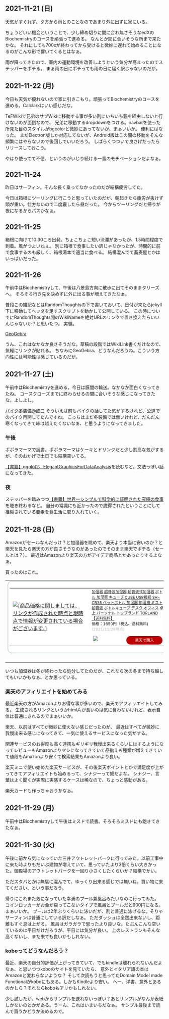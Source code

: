 ## 2021-11-21 (日)

天気がすぐれず、夕方から雨とのことなのであまり外に出ずに家にいる。

ちょうどいい機会ということで、少し締め切りに間に合わ無さそうなedXのBiochemistryのコースを頑張って進める。
なんとか間に合いそうな所まで来たかな。
それにしても700xが終わってから受けると微妙に遅れて始めることになるのがこんな形で響いてくるとはなぁ。

雨が降ってきたので、室内の運動環境を改善しようという気分が高まったのでステッパーをポチる。
まぁ雨の日にポチっても雨の日に届く訳じゃないのだが。

## 2021-11-22 (月)

今日も天気が優れないので家に引きこもり。頑張ってBiochemistryのコースを進める。Calclarkはいい感じだな。

TeFWikiで兄弟のサブWikiに移動する事が多い割にいちいち親を経由しないと行けないのが面倒なので、
兄弟に移動するdropdownをつける。navbarを使った所見た目のスタイルがbgcolorと微妙にあってないが、まぁいいか。
便利にはなった。
まだElectron版しか対応してないが、Android版はこの間の移動をそんな頻繁にはやらないので後回しでいいだろう。
しばらくつついて良さげだったらリリースしておこう。

やはり使ってて不便、というのがいじり続ける一番のモチベーションだよなぁ。

## 2021-11-24

昨日はサーフィン。そんな長く乗ってなかったのだが結構疲労してた。

今日は箱根にツーリングに行こうと思っていたのだが、朝起きたら疲労が抜けず頭が重い。仕方ないので二度寝したら昼だった。
今からツーリングだと帰りが夜になるからパスかなぁ。

## 2021-11-25

箱根に向けて10:30ころ出発。ちょこちょこ短い渋滞があったが、1.5時間程度で到着。風がつよいねぇ。
別に箱根で食事したい訳じゃなかったが、時間的に前で食事するのも厳しく、箱根湯本で適当に食べる。
結構混んでて蕎麦屋とかはいっぱいだった。

## 2021-11-26

午前中はBiochemistryして、午後は八景島方向に散歩に出てそのままタリーズへ。
そろそろ行き先を決めずに外に出る事が増えてきたなぁ。

普段この雑記などはRandomThoughtsの下で書いておいて、日付が来たらjekyll下に移動してヘッダを足すスクリプトを動かして公開している。
この時についでにRandomThoughts間のWikiNameを絶対URLのリンクで置き換えたらいいんじゃないか？と思いたつ。
実験。

[GeoGebra](GeoGebra.md)

うん、これはなかなか良さそうだな。草稿の段階ではWikiLink書くだけなので、気軽にリンクが貼れる。
ちなみにGeoGebra、どうなんだろうね。こういう方向性には可能性は感じているのだが。

## 2021-11-27 (土)

午前中はBiochemistryを進める。今日は膜間の輸送。なかなか面白くなってきたね。
コースクローズまでに終わらせるの間に合いそうな感じになってきたな。よしよし。

[バイク冬装備@或曰](https://blog2.issei.org/2021/11/25/winter-motorradbekleidung/) そういえば前もバイクの話してた気がするけれど、公道でのバイク再開してたんですね。
こっちはまだ冬装備では無いけれど、だんだん寒くなってきて峠は越えたくないなぁ、と思うようになってきました。

### 午後

ポポラマーマで読書。ポポラマーマはケーキとドリンクだと少し割高な気がするが、そのおかげで土日でも結構空いてる。

[【書籍】ggplot2、ElegantGraphicsForDataAnalysis](【書籍】ggplot2、ElegantGraphicsForDataAnalysis.md)を読むなど。文法っぽい話になってきた。

### 夜

ステッパーを踏みつつ[【書籍】世界一シンプルで科学的に証明された究極の食事](【書籍】世界一シンプルで科学的に証明された究極の食事.md)を聴き終わるなど。
自分の常識にも近かったので説得されたということにして推奨されている要素を食生活に取り入れていく。

## 2021-11-28 (日)

Amazonがセールなんだっけ？と加湿器を眺めて、楽天より本当に安いのか？と楽天を見たら楽天の方が良さそうなのがあったのでそのまま楽天でポチる（セールとは？）。
最近はAmazonより楽天の方がアイデア商品とかあったりするよなぁ。

買ったのはこれ。

<table border="0" cellpadding="0" cellspacing="0"><tr><td><div style="border:1px solid #95a5a6;border-radius:.75rem;background-color:#FFFFFF;width:504px;margin:0px;padding:5px;text-align:center;overflow:hidden;"><table><tr><td style="width:240px"><a href="https://hb.afl.rakuten.co.jp/ichiba/22317620.bc865f35.22317621.53933a07/?pc=https%3A%2F%2Fitem.rakuten.co.jp%2Fe-kurashi%2Fxs267%2F&link_type=picttext&ut=eyJwYWdlIjoiaXRlbSIsInR5cGUiOiJwaWN0dGV4dCIsInNpemUiOiIyNDB4MjQwIiwibmFtIjoxLCJuYW1wIjoicmlnaHQiLCJjb20iOjEsImNvbXAiOiJkb3duIiwicHJpY2UiOjEsImJvciI6MSwiY29sIjoxLCJiYnRuIjoxLCJwcm9kIjowLCJhbXAiOmZhbHNlfQ%3D%3D" target="_blank" rel="nofollow sponsored noopener" style="word-wrap:break-word;"  ><img src="https://hbb.afl.rakuten.co.jp/hgb/22317620.bc865f35.22317621.53933a07/?me_id=1205937&item_id=10023836&pc=https%3A%2F%2Fthumbnail.image.rakuten.co.jp%2F%400_mall%2Fe-kurashi%2Fcabinet%2Fmain-img%2F004%2Fmain-53729.jpg%3F_ex%3D240x240&s=240x240&t=picttext" border="0" style="margin:2px" alt="[商品価格に関しましては、リンクが作成された時点と現時点で情報が変更されている場合がございます。]" title="[商品価格に関しましては、リンクが作成された時点と現時点で情報が変更されている場合がございます。]"></a></td><td style="vertical-align:top;width:248px;"><p style="font-size:12px;line-height:1.4em;text-align:left;margin:0px;padding:2px 6px;word-wrap:break-word"><a href="https://hb.afl.rakuten.co.jp/ichiba/22317620.bc865f35.22317621.53933a07/?pc=https%3A%2F%2Fitem.rakuten.co.jp%2Fe-kurashi%2Fxs267%2F&link_type=picttext&ut=eyJwYWdlIjoiaXRlbSIsInR5cGUiOiJwaWN0dGV4dCIsInNpemUiOiIyNDB4MjQwIiwibmFtIjoxLCJuYW1wIjoicmlnaHQiLCJjb20iOjEsImNvbXAiOiJkb3duIiwicHJpY2UiOjEsImJvciI6MSwiY29sIjoxLCJiYnRuIjoxLCJwcm9kIjowLCJhbXAiOmZhbHNlfQ%3D%3D" target="_blank" rel="nofollow sponsored noopener" style="word-wrap:break-word;"  >加湿器 超音波加湿器 超音波式加湿器 ボトル 加湿器 キューブ CUBE USB接続 SH-CB35 ペットボトル 加湿器 加湿機 ミスト 超音波 ボトルキューブ デスク オフィス 卓上 パーソナル トップランド TOPLAND 【送料無料】</a><br><span >価格：1650円（税込、送料無料)</span> <span style="color:#BBB">(2021/11/28時点)</span></p><div style="margin:10px;"><a href="https://hb.afl.rakuten.co.jp/ichiba/22317620.bc865f35.22317621.53933a07/?pc=https%3A%2F%2Fitem.rakuten.co.jp%2Fe-kurashi%2Fxs267%2F&link_type=picttext&ut=eyJwYWdlIjoiaXRlbSIsInR5cGUiOiJwaWN0dGV4dCIsInNpemUiOiIyNDB4MjQwIiwibmFtIjoxLCJuYW1wIjoicmlnaHQiLCJjb20iOjEsImNvbXAiOiJkb3duIiwicHJpY2UiOjEsImJvciI6MSwiY29sIjoxLCJiYnRuIjoxLCJwcm9kIjowLCJhbXAiOmZhbHNlfQ%3D%3D" target="_blank" rel="nofollow sponsored noopener" style="word-wrap:break-word;"  ><img src="https://static.affiliate.rakuten.co.jp/makelink/rl.svg" style="float:left;max-height:27px;width:auto;margin-top:0"></a><a href="https://hb.afl.rakuten.co.jp/ichiba/22317620.bc865f35.22317621.53933a07/?pc=https%3A%2F%2Fitem.rakuten.co.jp%2Fe-kurashi%2Fxs267%2F%3Fscid%3Daf_pc_bbtn&link_type=picttext&ut=eyJwYWdlIjoiaXRlbSIsInR5cGUiOiJwaWN0dGV4dCIsInNpemUiOiIyNDB4MjQwIiwibmFtIjoxLCJuYW1wIjoicmlnaHQiLCJjb20iOjEsImNvbXAiOiJkb3duIiwicHJpY2UiOjEsImJvciI6MSwiY29sIjoxLCJiYnRuIjoxLCJwcm9kIjowLCJhbXAiOmZhbHNlfQ==" target="_blank" rel="nofollow sponsored noopener" style="word-wrap:break-word;"  ><div style="float:right;width:41%;height:27px;background-color:#bf0000;color:#fff!important;font-size:12px;font-weight:500;line-height:27px;margin-left:1px;padding: 0 12px;border-radius:16px;cursor:pointer;text-align:center;">楽天で購入</div></a></div></td></tr></table></div><br><p style="color:#000000;font-size:12px;line-height:1.4em;margin:5px;word-wrap:break-word"></p></td></tr></table>

いつも加湿器は冬が終わったら処分してたのだが、これなら次の冬まで持ち越してもいいかもなぁ、とか思っている。

### 楽天のアフィリエイトを始めてみる

最近楽天の方がAmazonよりお得な事が多いので、楽天でアフィリエイトしてみる。
生成されるリンクというかhtml片が長いのは気に食わないけれど、表示自体は普通にされるのでまぁいいか。

楽天、以前はすべてが微妙に使えない感じだったのが、
最近はすべてが微妙に我慢出来る感じになってきて、一気に使えるサービスになった気がする。

関連サービスのお得度も高く連携もギリギリ我慢出来るくらいにはするようになってレビューもAmazonよりマシになってきていて品揃えも種類が増えてきていて値段もAmazonより安くて検索結果もAmazonより良い。

楽天ミニで使い始めた楽天サービスが、その後楽天ポイントとかで満足度が上がってきてアフィリエイトも始めるって、シナジーって奴だよな。
シナジー、言葉はよく聞くが実際に実感するケースは稀なので、ちょっと感動がある。

楽天カードも作っちゃおうかなぁ。

## 2021-11-29 (月)

午前中はBiochemistryして午後はミスドで読書。そろそろミスドにも飽きてきたなぁ。

## 2021-11-30 (火)

午後に前から気になっていた三井アウトレットパークに行ってみた。以前工事中に来た時よりもだいぶ建物が増えていて、思っていたより3倍くらい大きかった。御殿場のアウトレットパークを一回り小さくしたくらいか？結構でかい。

ただスタバとかは無駄に混んでて、ゆっくり出来る感じでは無いね。買い物に来てください、という事だろう。

帰りにこれまた気になっていた幸浦のプール兼風呂みたいなのに行ってみた。
コインロッカーがお金が戻ってこないタイプで風呂とプールだと900円になる。まぁいいか。
プールは2年ぶりくらいに泳いだが、割と普通に泳げるな。そりゃサーフィンは普通にしている訳だしなぁ。
ただダッシュは全然出来ないし、距離もすぐ息は上がる。
風呂はガラガラで思ったより良いな。たぶんこんな空いているのは平日だけだろうが、平日には気分が良い。
上のレストランもそんな高くないし、また来ても良いかもしれない。

### koboってどうなんだろう？

最近、楽天の自分的評価が上がってきていて、でもkindleは離れられないんだよなぁ、と思いつつkoboのサイトを見ていたら、
意外とイタリア語の本はAmazonと変わらないような？
そして次読もうと思ってたDomain Model made Functionalがkoboにもある。しかもKindleより安い。
へー、洋書、意外とあるのかしら？それならkoboもアリかもしれない。

少し試したが、webからサンプルを送れないっぽい？あとサンプルがなんか表紙しかないのとかがある。うーん、これはいまいちだなぁ。
サンプル最後まで読んで買うかどうか決めるので。